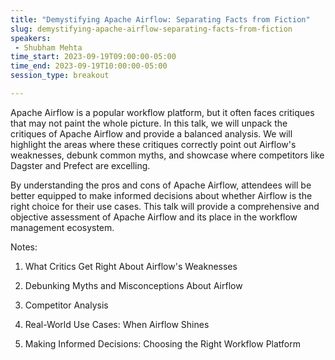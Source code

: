 ```yaml
---
title: "Demystifying Apache Airflow: Separating Facts from Fiction"
slug: demystifying-apache-airflow-separating-facts-from-fiction
speakers:
 - Shubham Mehta
time_start: 2023-09-19T09:00:00-05:00
time_end: 2023-09-19T10:00:00-05:00
session_type: breakout

---
```


Apache Airflow is a popular workflow platform, but it often faces critiques that may not paint the whole picture. In this talk, we will unpack the critiques of Apache Airflow and provide a balanced analysis. We will highlight the areas where these critiques correctly point out Airflow's weaknesses, debunk common myths, and showcase where competitors like Dagster and Prefect are excelling.



By understanding the pros and cons of Apache Airflow, attendees will be better equipped to make informed decisions about whether Airflow is the right choice for their use cases. This talk will provide a comprehensive and objective assessment of Apache Airflow and its place in the workflow management ecosystem. 



Notes:

1. What Critics Get Right About Airflow's Weaknesses

2. Debunking Myths and Misconceptions About Airflow

3. Competitor Analysis

4. Real-World Use Cases: When Airflow Shines

5. Making Informed Decisions: Choosing the Right Workflow Platform